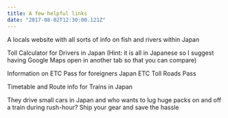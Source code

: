 ```yaml
---
title: A few helpful links
date: "2017-08-02T12:30:00.121Z"
---
```

<p class="">A locals website with all sorts of info on fish and rivers within Japan</p>

<p class="">Toll Calculator for Drivers in Japan (Hint: it is all in Japanese so I suggest having Google Maps open in another tab so that you can compare)</p>

<p class="">Information on ETC Pass for foreigners Japan ETC Toll Roads Pass</p>

<p class="">Timetable and Route info for Trains in Japan</p>

<p class="">They drive small cars in Japan and who wants to lug huge packs on and off a train during rush-hour? Ship your gear and save the hassle </p>